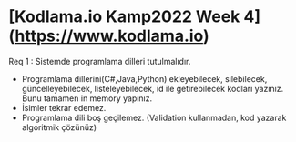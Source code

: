 # [Kodlama.io Kamp2022 Week 4] (https://www.kodlama.io)

Req 1 : Sistemde programlama dilleri tutulmalıdır.

- Programlama dillerini(C#,Java,Python) ekleyebilecek, silebilecek, güncelleyebilecek, listeleyebilecek, id ile getirebilecek kodları yazınız. Bunu tamamen in memory yapınız.
- İsimler tekrar edemez.
- Programlama dili boş geçilemez. (Validation kullanmadan, kod yazarak algoritmik çözünüz)
